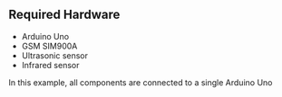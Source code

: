 ## Required Hardware 
- Arduino Uno
- GSM SIM900A
- Ultrasonic sensor
- Infrared sensor

In this example, all components are connected to a single Arduino Uno
